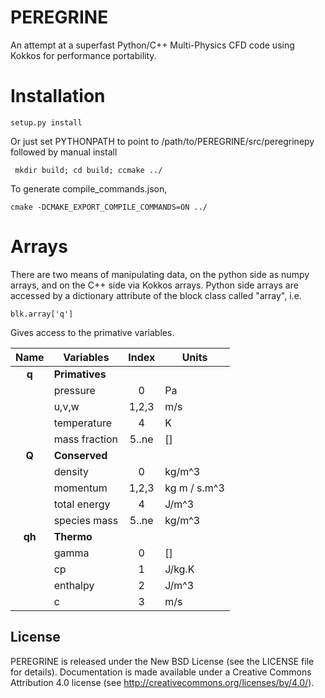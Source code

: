 # PEREGRINE

An attempt at a superfast Python/C++ Multi-Physics CFD code using Kokkos for performance portability. 


# Installation


``` setup.py install ```

Or just set PYTHONPATH to point to /path/to/PEREGRINE/src/peregrinepy
followed by manual install

``` mkdir build; cd build; ccmake ../```

To generate compile_commands.json, 

``` cmake -DCMAKE_EXPORT_COMPILE_COMMANDS=ON ../ ```


# Arrays


There are two means of manipulating data, on the python side as numpy arrays, and on the C++
side via Kokkos arrays. Python side arrays are accessed by a dictionary attribute
of the block class called "array", i.e.

    blk.array['q']

Gives access to the primative variables.

| Name       | Variables       | Index | Units        |
| :--------: | ---------       | :---: | -----        |
|**q**       | **Primatives**  |       |              |
|            | pressure        |   0   | Pa           |
|            | u,v,w           | 1,2,3 | m/s          |
|            | temperature     |   4   | K            |
|            | mass fraction   | 5..ne | []           |
|**Q**       | **Conserved**   |       |              |
|            | density         |   0   | kg/m^3       |
|            | momentum        | 1,2,3 | kg m / s.m^3 |
|            | total energy    |   4   | J/m^3        |
|            | species mass    | 5..ne | kg/m^3       |
|**qh**      | **Thermo**      |       |              |
|            | gamma           |   0   | []           |
|            | cp              |   1   | J/kg.K       |
|            | enthalpy        |   2   | J/m^3        |
|            | c               |   3   | m/s          |


## License

PEREGRINE is released under the New BSD License (see the LICENSE file for details).
Documentation is made available under a Creative Commons Attribution 4.0
license (see <http://creativecommons.org/licenses/by/4.0/>).
